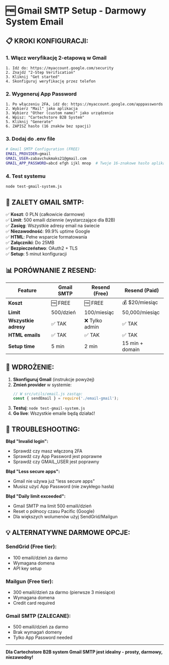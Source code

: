 # 🆓 Gmail SMTP Setup - Darmowy System Email

## 📋 **KROKI KONFIGURACJI:**

### 1. **Włącz weryfikację 2-etapową w Gmail**
```
1. Idź do: https://myaccount.google.com/security
2. Znajdź "2-Step Verification" 
3. Kliknij "Get started"
4. Skonfiguruj weryfikację przez telefon
```

### 2. **Wygeneruj App Password**
```
1. Po włączeniu 2FA, idź do: https://myaccount.google.com/apppasswords
2. Wybierz "Mail" jako aplikacja
3. Wybierz "Other (custom name)" jako urządzenie
4. Wpisz: "Cartechstore B2B System"
5. Kliknij "Generate"
6. ZAPISZ hasło (16 znaków bez spacji)
```

### 3. **Dodaj do .env file**
```bash
# Gmail SMTP Configuration (FREE)
EMAIL_PROVIDER=gmail
GMAIL_USER=zabavchukmaks21@gmail.com
GMAIL_APP_PASSWORD=abcd efgh ijkl mnop  # Twoje 16-znakowe hasło aplikacji
```

### 4. **Test systemu**
```bash
node test-gmail-system.js
```

## 🎯 **ZALETY GMAIL SMTP:**

✅ **Koszt**: 0 PLN (całkowicie darmowe)  
✅ **Limit**: 500 emaili dziennie (wystarczające dla B2B)  
✅ **Zasięg**: Wszystkie adresy email na świecie  
✅ **Niezawodność**: 99.9% uptime Google  
✅ **HTML**: Pełne wsparcie formatowania  
✅ **Załączniki**: Do 25MB  
✅ **Bezpieczeństwo**: OAuth2 + TLS  
✅ **Setup**: 5 minut konfiguracji  

## 📊 **PORÓWNANIE Z RESEND:**

| Feature | Gmail SMTP | Resend (Free) | Resend (Paid) |
|---------|------------|---------------|---------------|
| **Koszt** | 🆓 FREE | 🆓 FREE | 💰 $20/miesiąc |
| **Limit** | 500/dzień | 100/miesiąc | 50,000/miesiąc |
| **Wszystkie adresy** | ✅ TAK | ❌ Tylko admin | ✅ TAK |
| **HTML emails** | ✅ TAK | ✅ TAK | ✅ TAK |
| **Setup time** | 5 min | 2 min | 15 min + domain |

## 🚀 **WDROŻENIE:**

1. **Skonfiguruj Gmail** (instrukcje powyżej)
2. **Zmień provider** w systemie:
   ```javascript
   // W src/utils/email.js zastąp:
   const { sendEmail } = require('./email-gmail');
   ```
3. **Testuj**: `node test-gmail-system.js`
4. **Go live**: Wszystkie emaile będą działać!

## 🔧 **TROUBLESHOOTING:**

**Błąd "Invalid login":**
- Sprawdź czy masz włączoną 2FA
- Sprawdź czy App Password jest poprawne
- Sprawdź czy GMAIL_USER jest poprawny

**Błąd "Less secure apps":**
- Gmail nie używa już "less secure apps"
- Musisz użyć App Password (nie zwykłego hasła)

**Błąd "Daily limit exceeded":**
- Gmail SMTP ma limit 500 emaili/dzień
- Reset o północy czasu Pacific (Google)
- Dla większych wolumenów użyj SendGrid/Mailgun

## 💡 **ALTERNATYWNE DARMOWE OPCJE:**

### **SendGrid (Free tier):**
- 100 emaili/dzień za darmo
- Wymagana domena
- API key setup

### **Mailgun (Free tier):**
- 300 emaili/dzień za darmo (pierwsze 3 miesiące)
- Wymagana domena
- Credit card required

### **Gmail SMTP (ZALECANE):**
- 500 emaili/dzień za darmo
- Brak wymagań domeny
- Tylko App Password needed

---

**Dla Cartechstore B2B system Gmail SMTP jest idealny - prosty, darmowy, niezawodny!** 
